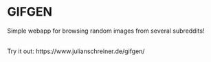 <h1>GIFGEN</h1>

<p>Simple webapp for browsing random images from several subreddits!</p> <br>
Try it out: https://www.julianschreiner.de/gifgen/
